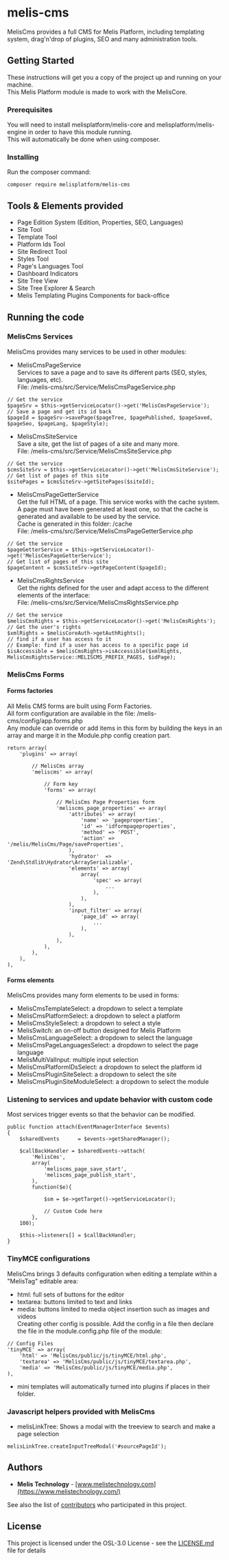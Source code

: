 # melis-cms

MelisCms provides a full CMS for Melis Platform, including templating system, drag'n'drop of plugins, SEO and many administration tools.

## Getting Started

These instructions will get you a copy of the project up and running on your machine.  
This Melis Platform module is made to work with the MelisCore.

### Prerequisites

You will need to install melisplatform/melis-core and melisplatform/melis-engine in order to have this module running.  
This will automatically be done when using composer.

### Installing

Run the composer command:
```
composer require melisplatform/melis-cms
```

## Tools & Elements provided

* Page Edition System (Edition, Properties, SEO, Languages)
* Site Tool
* Template Tool
* Platform Ids Tool
* Site Redirect Tool
* Styles Tool
* Page's Languages Tool
* Dashboard Indicators
* Site Tree View
* Site Tree Explorer & Search
* Melis Templating Plugins Components for back-office

## Running the code

### MelisCms Services  

MelisCms provides many services to be used in other modules:  

* MelisCmsPageService  
Services to save a page and to save its different parts (SEO, styles, languages, etc).  
File: /melis-cms/src/Service/MelisCmsPageService.php  
```
// Get the service
$pageSrv = $this->getServiceLocator()->get('MelisCmsPageService');  
// Save a page and get its id back
$pageId = $pageSrv->savePage($pageTree, $pagePublished, $pageSaved, $pageSeo, $pageLang, $pageStyle);  
```

* MelisCmsSiteService  
Save a site, get the list of pages of a site and many more.  
File: /melis-cms/src/Service/MelisCmsSiteService.php  
```
// Get the service
$cmsSiteSrv = $this->getServiceLocator()->get('MelisCmsSiteService');  
// Get list of pages of this site
$sitePages = $cmsSiteSrv->getSitePages($siteId);  
```

* MelisCmsPageGetterService  
Get the full HTML of a page. 
This service works with the cache system. A page must have been generated at least one, so that the cache is generated and available to be used by the service.  
Cache is generated in this folder: /cache  
File: /melis-cms/src/Service/MelisCmsPageGetterService.php  
```
// Get the service
$pageGetterService = $this->getServiceLocator()->get('MelisCmsPageGetterService');  
// Get list of pages of this site
$pageContent = $cmsSiteSrv->getPageContent($pageId);  
```

* MelisCmsRightsService  
Get the rights defined for the user and adapt access to the different elements of the interface:  
File: /melis-cms/src/Service/MelisCmsRightsService.php    
```
// Get the service  
$melisCmsRights = $this->getServiceLocator()->get('MelisCmsRights');  
// Get the user's rights  
$xmlRights = $melisCoreAuth->getAuthRights();  
// find if a user has access to it
// Example: find if a user has access to a specific page id
$isAccessible = $melisCmsRights->isAccessible($xmlRights, MelisCmsRightsService::MELISCMS_PREFIX_PAGES, $idPage);          
```  


### MelisCms Forms  

#### Forms factories
All Melis CMS forms are built using Form Factories.  
All form configuration are available in the file: /melis-cms/config/app.forms.php  
Any module can override or add items in this form by building the keys in an array and marge it in the Module.php config creation part.  
``` 
return array(
	'plugins' => array(
	
		// MelisCms array
		'meliscms' => array(
		
			// Form key
			'forms' => array(
			
				// MelisCms Page Properties form
				'meliscms_page_properties' => array(
					'attributes' => array(
						'name' => 'pageproperties',
						'id' => 'idformpageproperties',
						'method' => 'POST',
						'action' => '/melis/MelisCms/Page/saveProperties',
					),
					'hydrator'  => 'Zend\Stdlib\Hydrator\ArraySerializable',
					'elements' => array(  
						array(
							'spec' => array(
								...
							),
						),
					),
					'input_filter' => array(      
						'page_id' => array(
							...
						),   
					),
				),
			),
		),
	),
),
``` 

#### Forms elements
MelisCms provides many form elements to be used in forms:  
* MelisCmsTemplateSelect: a dropdown to select a template  
* MelisCmsPlatformSelect: a dropdown to select a platform  
* MelisCmsStyleSelect: a dropdown to select a style  
* MelisSwitch: an on-off button designed for Melis Platform  
* MelisCmsLanguageSelect: a dropdown to select the language 
* MelisCmsPageLanguagesSelect: a dropdown to select the page language 
* MelisMultiValInput: multiple input selection  
* MelisCmsPlatformIDsSelect: a dropdown to select the platform id   
* MelisCmsPluginSiteSelect: a dropdown to select the site   
* MelisCmsPluginSiteModuleSelect: a dropdown to select the module   


### Listening to services and update behavior with custom code  
Most services trigger events so that the behavior can be modified.  
```  
public function attach(EventManagerInterface $events)
{
    $sharedEvents      = $events->getSharedManager();
    
    $callBackHandler = $sharedEvents->attach(
    	'MelisCms',
    	array(
    		'meliscms_page_save_start',
    		'meliscms_page_publish_start',
    	),
    	function($e){

    		$sm = $e->getTarget()->getServiceLocator();
    		
    		// Custom Code here
    	},
    100);
    
    $this->listeners[] = $callBackHandler;
}
```  

### TinyMCE configurations  
MelisCms brings 3 defaults configuration when editing a template within a "MelisTag" editable area:  
* html: full sets of buttons for the editor  
* textarea: buttons limited to text and links  
* media: buttons limited to media object insertion such as images and videos  
Creating other config is possible. Add the config in a file then declare the file in the module.config.php file of the module:  
```  
// Config Files  
'tinyMCE' => array(  
	'html' => 'MelisCms/public/js/tinyMCE/html.php',  
	'textarea' => 'MelisCms/public/js/tinyMCE/textarea.php',  
	'media' => 'MelisCms/public/js/tinyMCE/media.php',  
),  
```  
* mini templates will automatically turned into plugins if places in their folder.

### Javascript helpers provided with MelisCms    

* melisLinkTree: Shows a modal with the treeview to search and make a page selection
```  
melisLinkTree.createInputTreeModal('#sourcePageId');  
```  


## Authors

* **Melis Technology** - [www.melistechnology.com](https://www.melistechnology.com/)

See also the list of [contributors](https://github.com/melisplatform/melis-cms/contributors) who participated in this project.


## License

This project is licensed under the OSL-3.0 License - see the [LICENSE.md](LICENSE.md) file for details
